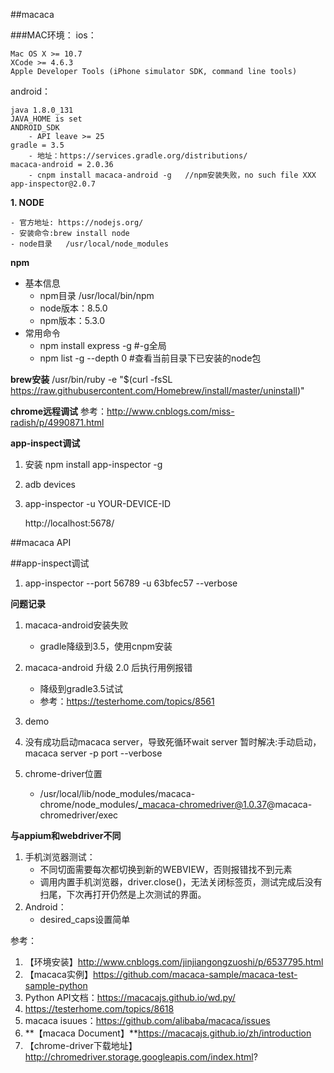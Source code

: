 ##macaca

###MAC环境：
ios：

	Mac OS X >= 10.7
	XCode >= 4.6.3
	Apple Developer Tools (iPhone simulator SDK, command line tools)
	
android：

	java 1.8.0_131
	JAVA_HOME is set
	ANDROID_SDK
	    - API leave >= 25
	gradle = 3.5
	    - 地址：https://services.gradle.org/distributions/
	macaca-android = 2.0.36
		- cnpm install macaca-android -g   //npm安装失败，no such file XXX
	app-inspector@2.0.7 


**1. NODE**

	- 官方地址: https://nodejs.org/
	- 安装命令:brew install node
	- node目录   /usr/local/node_modules

**npm**

- 基本信息
	- npm目录   /usr/local/bin/npm
	- node版本：8.5.0
	- npm版本：5.3.0
- 常用命令
	- npm install express -g  #-g全局
	- npm list -g --depth 0  #查看当前目录下已安装的node包



**brew安装**
/usr/bin/ruby -e "$(curl -fsSL https://raw.githubusercontent.com/Homebrew/install/master/uninstall)"



**chrome远程调试**
参考：http://www.cnblogs.com/miss-radish/p/4990871.html


**app-inspect调试**

1. 安装 npm install app-inspector -g
2. adb devices
3. 	app-inspector -u YOUR-DEVICE-ID

	http://localhost:5678/


##macaca API


##app-inspect调试
1. app-inspector --port 56789 -u 63bfec57 --verbose



**问题记录**

1. macaca-android安装失败
	- gradle降级到3.5，使用cnpm安装
2. macaca-android 升级 2.0 后执行用例报错
    - 降级到gradle3.5试试
    - 参考：https://testerhome.com/topics/8561
3. demo
	
4. 没有成功启动macaca server，导致死循环wait server
	暂时解决:手动启动，macaca server -p port --verbose
5. chrome-driver位置
	
	- /usr/local/lib/node_modules/macaca-chrome/node_modules/_macaca-chromedriver@1.0.37@macaca-chromedriver/exec


**与appium和webdriver不同**
1. 手机浏览器测试：
    - 不同切面需要每次都切换到新的WEBVIEW，否则报错找不到元素
    - 调用内置手机浏览器，driver.close()，无法关闭标签页，测试完成后没有扫尾，下次再打开仍然是上次测试的界面。
2. Android：
    -  desired_caps设置简单


参考：

1. 【环境安装】http://www.cnblogs.com/jinjiangongzuoshi/p/6537795.html
2. 【macaca实例】https://github.com/macaca-sample/macaca-test-sample-python
3. Python API文档：https://macacajs.github.io/wd.py/
4. https://testerhome.com/topics/8618
5. macaca isuues：https://github.com/alibaba/macaca/issues
7. **【macaca Document】**https://macacajs.github.io/zh/introduction
8. 【chrome-driver下载地址】http://chromedriver.storage.googleapis.com/index.html?